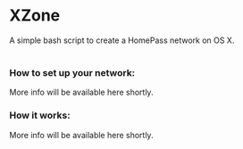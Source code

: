 # XZone
A simple bash script to create a HomePass network on OS X.
<br>
<br>
### How to set up your network:
More info will be available here shortly.
### How it works:
More info will be available here shortly.
